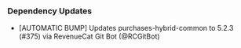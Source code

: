 ### Dependency Updates
* [AUTOMATIC BUMP] Updates purchases-hybrid-common to 5.2.3 (#375) via RevenueCat Git Bot (@RCGitBot)
